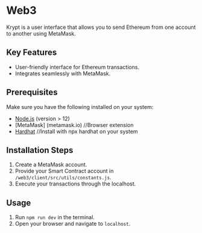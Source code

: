 # Web3

Krypt is a user interface that allows you to send Ethereum from one account to another using MetaMask.

## Key Features

- User-friendly interface for Ethereum transactions.
- Integrates seamlessly with MetaMask.

## Prerequisites

Make sure you have the following installed on your system:

- [Node.js](https://nodejs.org/) (version > 12)
- [MetaMask] (metamask.io) //Browser extension
- [Hardhat](https://hardhat.org/) //Install with npx hardhat on your system

## Installation Steps

1. Create a MetaMask account.
2. Provide your Smart Contract account in `/web3/client/src/utils/constants.js`.
3. Execute your transactions through the localhost.

## Usage

1. Run `npm run dev` in the terminal.
2. Open your browser and navigate to `localhost`.



